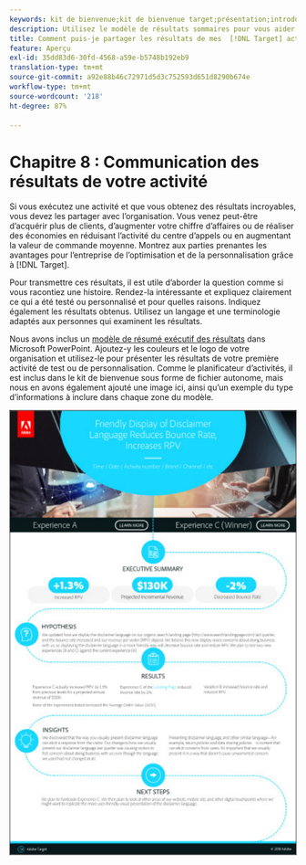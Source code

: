 ```yaml
---
keywords: kit de bienvenue;kit de bienvenue target;présentation;introduction;prise en main
description: Utilisez le modèle de résultats sommaires pour vous aider à communiquer vos réussites avec vos Adobes [!DNL Target] activités.
title: Comment puis-je partager les résultats de mes  [!DNL Target] activités avec mon organisation ?
feature: Aperçu
exl-id: 35dd83d6-30fd-4568-a59e-b5748b192eb9
translation-type: tm+mt
source-git-commit: a92e88b46c72971d5d3c752593d651d8290b674e
workflow-type: tm+mt
source-wordcount: '218'
ht-degree: 87%

---
```


# Chapitre 8 : Communication des résultats de votre activité

Si vous exécutez une activité et que vous obtenez des résultats incroyables, vous devez les partager avec l’organisation. Vous venez peut-être d’acquérir plus de clients, d’augmenter votre chiffre d’affaires ou de réaliser des économies en réduisant l’activité du centre d’appels ou en augmentant la valeur de commande moyenne. Montrez aux parties prenantes les avantages pour l’entreprise de l’optimisation et de la personnalisation grâce à [!DNL Target].

Pour transmettre ces résultats, il est utile d’aborder la question comme si vous racontiez une histoire. Rendez-la intéressante et expliquez clairement ce qui a été testé ou personnalisé et pour quelles raisons. Indiquez également les résultats obtenus. Utilisez un langage et une terminologie adaptés aux personnes qui examinent les résultats.

Nous avons inclus un [modèle de résumé exécutif des résultats](/help/assets/executive-summary.zip) dans Microsoft PowerPoint. Ajoutez-y les couleurs et le logo de votre organisation et utilisez-le pour présenter les résultats de votre première activité de test ou de personnalisation. Comme le planificateur d’activités, il est inclus dans le kit de bienvenue sous forme de fichier autonome, mais nous en avons également ajouté une image ici, ainsi qu’un exemple du type d’informations à inclure dans chaque zone du modèle.

![Rapport du résumé exécutif](/help/c-intro/assets/executive-summary-report.png)
